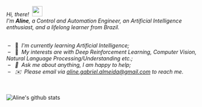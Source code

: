 &nbsp;  
&nbsp;  

*Hi, there!* &nbsp;<img src="https://user-images.githubusercontent.com/5679180/79618120-0daffb80-80be-11ea-819e-d2b0fa904d07.gif" width="27px">   
*I'm **Aline**, a Control and Automation Engineer, an Artificial Intelligence enthusiast, and a lifelong learner from Brazil.*  
&nbsp;  

&nbsp;– &nbsp; 🌱 &nbsp;*I'm currently learning Artificial Intelligence;*  
&nbsp;– &nbsp; 👾 &nbsp;*My interests are with Deep Reinforcement Learning, Computer Vision, Natural Language Processing/Understanding etc.;  
&nbsp;– &nbsp; 💬 &nbsp;*Ask me about anything, I am happy to help;*  
&nbsp;– &nbsp; ✉️ &nbsp;Please email via aline.gabriel.almeida@gmail.com to reach me.*

&nbsp; 

![Aline's github stats](https://github-readme-stats.vercel.app/api?username=almeidaalin3&show_icons=true&hide_border=true)

&nbsp;  
&nbsp;  
<!--
 <img align="right" alt="" src=""/> 
-->


